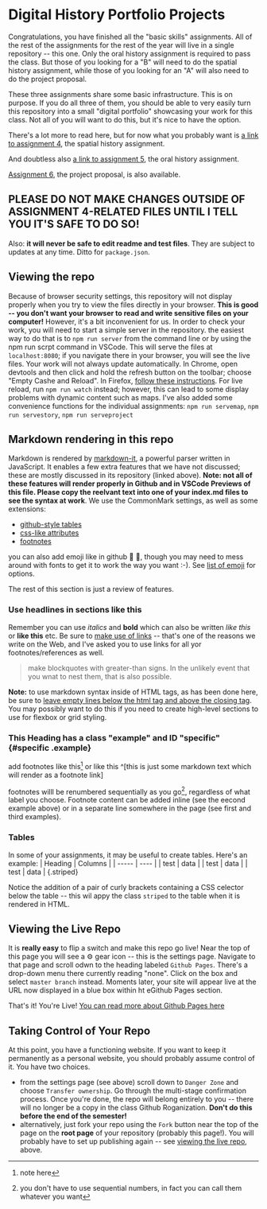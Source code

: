 # Digital History Portfolio Projects

Congratulations, you have finished all the "basic skills" assignments. All of the rest of the assignments for the rest of the year will live in a single repository -- this one.  Only the oral history assignment is required to pass the class. But those of you looking for a "B" will need to do the spatial history assignment, while those of you looking for an "A" will also need to do the project proposal.


These three assignments share some basic infrastructure.  This is on purpose.  If you do all three of them, you should be able to very easily turn this repository into a small "digital portfolio" showcasing your work for this class. Not all of you will want to do this, but it's nice to have the option.

There's a lot more to read here, but for now what you probably want is [a link to assignment 4](./spatial-history/README.org), the spatial history assignment.

And doubtless also [a link to assignment 5](./oral-history), the oral history assignment.

[Assignment 6](./project-proposal), the project proposal, is also available. 

## **PLEASE DO NOT MAKE CHANGES OUTSIDE OF ASSIGNMENT 4-RELATED FILES UNTIL I TELL YOU IT'S SAFE TO DO SO!**

Also: **it will never be safe to edit readme and test files**. They are subject to updates at any time. Ditto for `package.json`. 

## Viewing the repo
Because of browser security settings, this repository will not display properly when you try to view the files directly in your browser.  **This is good -- you don't want your browser to read and write sensitive files on your computer!** However, it's a bit inconvenient for us. In order to check your work, you will need to start a simple server in the repository. the easiest way to do that is to `npm run server` from the command line or by using the npm run scrpt command in VSCode. This will serve the files at `localhost:8080`; if you navigate there in your browser, you will see the live files. Your work will not always update automatically. In Chrome, open devtools and then click and hold the refresh button on the toolbar; choose "Empty Cashe and Reload".  In Firefox, [follow these instructions](https://support.mozilla.org/en-US/questions/1103414). For live reload, run `npm run watch` instead; however, this can lead to some display problems with dynamic content such as maps. I've also added some convenience functions for the individual assignments: `npm run servemap`, `npm run servestory`, `npm run serveproject` 


## Markdown rendering in this repo
Markdown is rendered by [markdown-it](https://github.com/markdown-it/markdown-it), a powerful parser written in JavaScript. It enables a few extra features that we have not discussed; these are mostly discussed in its repository (linked above). **Note: not all of these features will render properly in Github and in VSCode Previews of this file. Please copy the reelvant text into one of your index.md files to see the syntax at work**.  We use the CommonMark settings, as well as some extensions: 

- [github-style tables](https://help.github.com/en/articles/organizing-information-with-tables)
- [css-like attributes](https://github.com/arve0/markdown-it-attrs)
- [footnotes](https://github.com/markdown-it/markdown-it-footnote)

you can also add emoji like in github :pizza: :maple_leaf:, though you may need to mess around with fonts to get it to work the way you want :-). See [list of emoji](https://github.com/markdown-it/markdown-it-emoji/blob/master/lib/data/full.json) for options.

The rest of this section is just a review of features. 
### Use headlines in sections like this

Remember you can use _italics_ and __bold__ which can also be written *like this* or **like this**
etc. Be sure to [make use of links](http://digital.hackinghistory.ca) -- that's one of the reasons we write on the Web, and I've asked you to use links for all yor footnotes/references as well.

> make blockquotes with greater-than signs.  In the unlikely event that you wnat to nest them, that is also possible.

<section id="just-testing" class="style-me-if-you-want">

**Note:** to use markdown syntax inside of HTML tags, as has been done here, be sure to [leave empty lines below the html tag and above the closing tag](https://stackoverflow.com/questions/29368902/how-can-i-wrap-my-markdown-in-an-html-div#answers-header). You may possibly want to do this if you need to create high-level sections to use for flexbox or grid styling. 

</section>

### This Heading has a class "example" and ID "specific" {#specific .example}

add footnotes like this[^1] or like this ^[this is just some markdown text which will render as a footnote link]

footnotes willl be renumbered sequentially as you go[^note2], regardless of what label you choose. Footnote content can be added inline (see the eecond example above) or in a separate line somewhere in the page (see first and third examples). 

[^1]: note here

[^note2]: you don't have to use sequential numbers, in fact you can call them whatever you want 

### Tables

In some of your assignments, it may be useful to create tables. Here's an example: 
| Heading | Columns |
| -----   | ----    |
| test    | data    |
| test    | data    |
| test    | data    |
{.striped}

Notice the addition of a pair of curly brackets containing a CSS celector below the table -- this wil appy the class `striped` to the table when it is rendered in HTML. 

## Viewing the Live Repo

It is **really easy** to flip a switch and make this repo go live! Near the top of this page you will see a :gear: gear icon -- this is the settings page. Navigate to that page and scroll odwn to the heading labeled `Github Pages`.  There's a drop-down menu there currently reading "none".  Click on the box and select `master branch` instead.  Moments later, your site will appear live at the URL now displayed in a blue box within ht eGithub Pages section.

That's it! You're Live! [You can read more about Github Pages here](https://help.github.com/en/articles/what-is-github-pages)

## Taking Control of Your Repo

At this point, you have a functioning website. If you want to keep it permanently as a personal website, you should probably assume control of it. You have two choices. 

- from the settings page (see above) scroll down to `Danger Zone` and choose `Transfer ownership`. Go through the multi-stage confirmation process. Once you're done, the repo will belong entirely to you -- there will no longer be a copy in the class Github Roganization. **Don't do this before the end of the semester!**
- alternatively, just fork your repo using the `Fork` button near the top of the page on the **root page** of your repository (probably this page!). You will probably have to set up publishing again -- see [viewing the live repo](#viewing-the-live-repo), above. 

